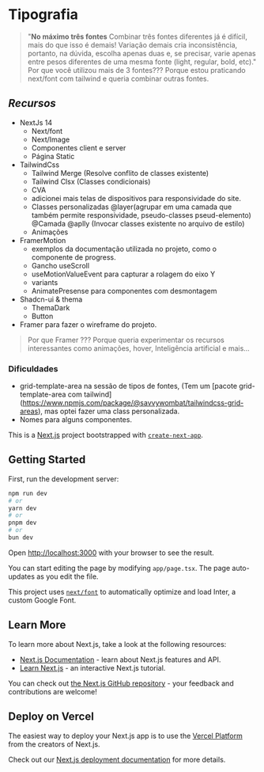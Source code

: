 # Tipografia

>"**No máximo três fontes** Combinar três fontes diferentes já é difícil, mais do que isso é demais! Variação demais cria inconsistência, portanto, na dúvida, escolha apenas duas e, se precisar, varie apenas entre pesos diferentes de uma mesma fonte (light, regular, bold, etc)."
Por que você utilizou mais de 3 fontes??? Porque estou praticando next/font com tailwind e queria combinar outras fontes.
>
## *Recursos*
 - NextJs 14
	 - Next/font
	 - Next/Image
	 - Componentes client e server
	 - Página Static
 - TailwindCss
	 -  Tailwind Merge (Resolve conflito de classes existente)
	 - Tailwind Clsx (Classes condicionais)
	 - CVA 
	- adicionei mais telas de dispositivos para responsividade do site.
	- Classes personalizadas @layer(agrupar em uma camada que também permite responsividade, pseudo-classes pseud-elemento) @Camada @aplly (Invocar classes existente no arquivo de estilo)
	- Animações
 - FramerMotion 
   -  exemplos da documentação utilizada no projeto, como o componente de progress.
   - Gancho useScroll
   - useMotionValueEvent para capturar a rolagem do eixo Y
   - variants
   - AnimatePresense para componentes com desmontagem
 - Shadcn-ui & thema
	 - ThemaDark
	 - Button 
 - Framer para fazer o wireframe do projeto.
> 
> Por que Framer ??? Porque queria experimentar os recursos interessantes como animações, hover, Inteligência artificial e mais...

### Dificuldades
 - grid-template-area na sessão de tipos de fontes, (Tem um [pacote grid-template-area com tailwind] (https://www.npmjs.com/package/@savvywombat/tailwindcss-grid-areas), mas optei fazer uma class personalizada.
 - Nomes para alguns componentes.

This is a [Next.js](https://nextjs.org/) project bootstrapped with [`create-next-app`](https://github.com/vercel/next.js/tree/canary/packages/create-next-app).

## Getting Started

First, run the development server:

```bash
npm run dev
# or
yarn dev
# or
pnpm dev
# or
bun dev
```

Open [http://localhost:3000](http://localhost:3000) with your browser to see the result.

You can start editing the page by modifying `app/page.tsx`. The page auto-updates as you edit the file.

This project uses [`next/font`](https://nextjs.org/docs/basic-features/font-optimization) to automatically optimize and load Inter, a custom Google Font.

## Learn More

To learn more about Next.js, take a look at the following resources:

- [Next.js Documentation](https://nextjs.org/docs) - learn about Next.js features and API.
- [Learn Next.js](https://nextjs.org/learn) - an interactive Next.js tutorial.

You can check out [the Next.js GitHub repository](https://github.com/vercel/next.js/) - your feedback and contributions are welcome!

## Deploy on Vercel

The easiest way to deploy your Next.js app is to use the [Vercel Platform](https://vercel.com/new?utm_medium=default-template&filter=next.js&utm_source=create-next-app&utm_campaign=create-next-app-readme) from the creators of Next.js.

Check out our [Next.js deployment documentation](https://nextjs.org/docs/deployment) for more details.

